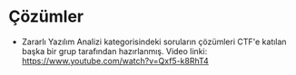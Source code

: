 # Çözümler

- Zararlı Yazılım Analizi kategorisindeki soruların çözümleri CTF'e katılan başka bir grup tarafından hazırlanmış. Video linki: https://www.youtube.com/watch?v=Qxf5-k8RhT4
